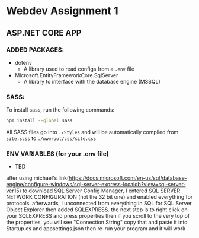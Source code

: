 # Webdev Assignment 1
## ASP.NET CORE APP


### ADDED PACKAGES:
- dotenv
  - A library used to read configs from a `.env` file
- Microsoft.EntityFrameworkCore.SqlServer
  - A library to interface with the database engine (MSSQL)

### SASS:
To install sass, run the following commands:
```bash
npm install --global sass
```
All SASS files go into `./Styles` and will be automatically compiled from `site.scss` to `./wwwroot/css/site.css`

### ENV VARIABLES (for your .env file)
- TBD

after using michael's link(https://docs.microsoft.com/en-us/sql/database-engine/configure-windows/sql-server-express-localdb?view=sql-server-ver15) to download SQL Server Config Manager, 
I entered SQL SERVER NETWORK CONFIGURATION (not the 32 bit one) and enabled everything for protocols.
afterwards, I unconnected from everything in SQL for SQL Server Object Explorer then added SQLEXPRESS.
the next step is to right click on your SQLEXPRESS and press properties
then if you scroll to the very top of the properties, you will see "Connection String"
copy that and paste it into Startup.cs and appsettings.json
then re-run your program and it will work
